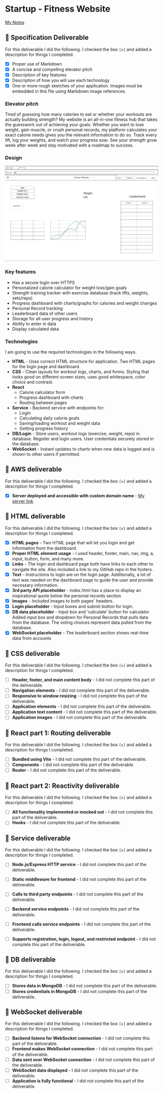 # Startup - Fitness Website

[My Notes](notes.md)

## 🚀 Specification Deliverable

For this deliverable I did the following. I checked the box `[x]` and added a description for things I completed.

- [x] Proper use of Markdown
- [x] A concise and compelling elevator pitch
- [x] Description of key features
- [x] Description of how you will use each technology
- [x] One or more rough sketches of your application. Images must be embedded in this file using Markdown image references.

### Elevator pitch

Tired of guessing how many calories to eat or whether your workouts are actually building strength? My website is an all-in-one fitness hub that takes the guesswork out of achieving your goals. Whether you want to lose weight, gain muscle, or crush personal records, my platform calculates your exact calorie needs gives you the relevant information to do so. Track every lift, log your weights, and watch your progress soar. See your strength grow week after week and stay motivated with a roadmap to success.

### Design

![Design image](fit_web.png)

### Key features

-  Has a secure login over HTTPS
- Personalized calorie calculator for weight loss/gain goals  
- Strength training tracker with exercise database (track lifts, weights, sets/reps)  
- Progress dashboard with charts/graphs for calories and weight changes
- Personal Record tracking
- Leaderboard data of other users 
- Storage for all user progress and history  
- Ability to enter in data
- Display calculated data

### Technologies

I am going to use the required technologies in the following ways.

- **HTML** - Uses correct HTML structure for application. Two HTML pages for the login page and dashboard.
- **CSS** - Clean layouts for workout logs, charts, and forms. Styling that looks good on different screen sizes, uses good whitespace, color choice and contrast.
- **React** 
  - Calorie calculator form  
  - Progress dashboard with charts  
  - Routing between pages  
- **Service** - Backend service with endpoints for:
  - Login
  - Calculating daily calorie goals  
  - Saving/loading workout and weight data  
  - Getting progress history 
- **DB/Login** - Store users, workout logs (exercise, weight, reps) in database. Register and login users. User credentials securely stored in the database.
- **WebSocket** - Instant updates to charts when new data is logged and is shown to other users if permitted.

## 🚀 AWS deliverable

For this deliverable I did the following. I checked the box `[x]` and added a description for things I completed.

- [x] **Server deployed and accessible with custom domain name** - [My server link](https://thuntley.click).

## 🚀 HTML deliverable

For this deliverable I did the following. I checked the box `[x]` and added a description for things I completed.

- [x] **HTML pages** - Two HTML page that will let you login and get information from the dashboard.
- [x] **Proper HTML element usage** - I used header, footer, main, nav, img, a, input, button, form, and many more.
- [x] **Links** - The login and dashboard page both have links to each other to navigate the site. Also included a link to my GitHub repo in the footers.
- [x] **Text** - Instructions to login are on the login page. Additionally, a lot of text was needed on the dashboard page to guide the user and provide necessary information.
- [x] **3rd party API placeholder** - index.html has a place to display an inspirational quote below the personal records section
- [x] **Images** - Included images to both pages' headers.
- [x] **Login placeholder** - Input boxes and submit button for login.
- [x] **DB data placeholder** - Input box and 'calculate' button for calculator. Added input box and dropdown for Personal Records that pulls data from the database. The voting choices represent data pulled from the database.
- [x] **WebSocket placeholder** - The leaderboard section shows real-time data from accounts

## 🚀 CSS deliverable

For this deliverable I did the following. I checked the box `[x]` and added a description for things I completed.

- [ ] **Header, footer, and main content body** - I did not complete this part of the deliverable.
- [ ] **Navigation elements** - I did not complete this part of the deliverable.
- [ ] **Responsive to window resizing** - I did not complete this part of the deliverable.
- [ ] **Application elements** - I did not complete this part of the deliverable.
- [ ] **Application text content** - I did not complete this part of the deliverable.
- [ ] **Application images** - I did not complete this part of the deliverable.

## 🚀 React part 1: Routing deliverable

For this deliverable I did the following. I checked the box `[x]` and added a description for things I completed.

- [ ] **Bundled using Vite** - I did not complete this part of the deliverable.
- [ ] **Components** - I did not complete this part of the deliverable.
- [ ] **Router** - I did not complete this part of the deliverable.

## 🚀 React part 2: Reactivity deliverable

For this deliverable I did the following. I checked the box `[x]` and added a description for things I completed.

- [ ] **All functionality implemented or mocked out** - I did not complete this part of the deliverable.
- [ ] **Hooks** - I did not complete this part of the deliverable.

## 🚀 Service deliverable

For this deliverable I did the following. I checked the box `[x]` and added a description for things I completed.

- [ ] **Node.js/Express HTTP service** - I did not complete this part of the deliverable.
- [ ] **Static middleware for frontend** - I did not complete this part of the deliverable.
- [ ] **Calls to third party endpoints** - I did not complete this part of the deliverable.
- [ ] **Backend service endpoints** - I did not complete this part of the deliverable.
- [ ] **Frontend calls service endpoints** - I did not complete this part of the deliverable.
- [ ] **Supports registration, login, logout, and restricted endpoint** - I did not complete this part of the deliverable.


## 🚀 DB deliverable

For this deliverable I did the following. I checked the box `[x]` and added a description for things I completed.

- [ ] **Stores data in MongoDB** - I did not complete this part of the deliverable.
- [ ] **Stores credentials in MongoDB** - I did not complete this part of the deliverable.

## 🚀 WebSocket deliverable

For this deliverable I did the following. I checked the box `[x]` and added a description for things I completed.

- [ ] **Backend listens for WebSocket connection** - I did not complete this part of the deliverable.
- [ ] **Frontend makes WebSocket connection** - I did not complete this part of the deliverable.
- [ ] **Data sent over WebSocket connection** - I did not complete this part of the deliverable.
- [ ] **WebSocket data displayed** - I did not complete this part of the deliverable.
- [ ] **Application is fully functional** - I did not complete this part of the deliverable.
